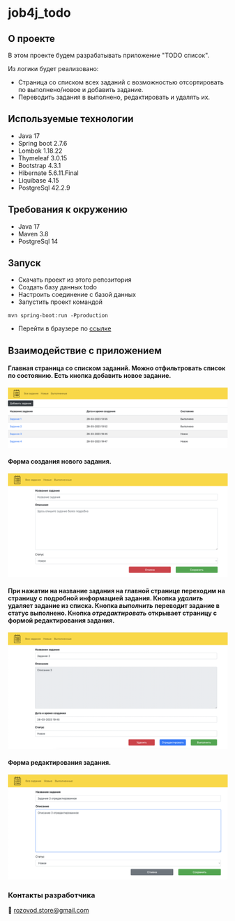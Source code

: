 # job4j_todo

## О проекте

В этом проекте будем разрабатывать приложение "TODO список".

Из логики будет реализовано:
+ Страница со списком всех заданий с возможностью отсортировать по выполнено/новое и добавить задание.
+ Переводить задания в выполнено, редактировать и удалять их.

## Используемые технологии

+ Java 17
+ Spring boot 2.7.6
+ Lombok 1.18.22
+ Thymeleaf 3.0.15
+ Bootstrap 4.3.1
+ Hibernate 5.6.11.Final
+ Liquibase 4.15
+ PostgreSql 42.2.9

## Требования к окружению

+ Java 17
+ Maven 3.8
+ PostgreSql 14

## Запуск

+ Cкачать проект из этого репозитория
+ Создать базу данных todo
+ Настроить соединение с базой данных
+ Запустить проект командой
``` 
mvn spring-boot:run -Pproduction
```
+ Перейти в браузере по [ссылке](http://localhost:8080/task)

## Взаимодействие с приложением

#### Главная страница со списком заданий. Можно отфильтровать список по состоянию. Есть кнопка добавить новое задание.
![](images/1.png)

#### Форма создания нового задания.
![](images/2.png)

#### При нажатии на название задания на главной странице переходим на страницу с подробной информацией задания. Кнопка *удалить* удаляет задание из списка. Кнопка *выполнить* переводит задание в статус выполнено. Кнопка *отредактировать* открывает страницу с формой редактирования задания.
![](images/3.png)

#### Форма редактирования задания.
![](images/4.png)

### Контакты разработчика

:email:  rozovod.store@gmail.com
